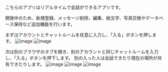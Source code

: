 こちらのアプリはリアルタイムで会話ができるアプリです。

開発中のため、新規登録、メッセージ削除、編集、絵文字、写真交換やデータベース保持など追加機能を行います。

まずはアカウントとチャットルームを任意に入力し、「入る」ボタンを押します。
![image](https://github.com/user-attachments/assets/8239a1bc-21bf-46c1-b9e0-99577604a1a4)
![image](https://github.com/user-attachments/assets/50b035d6-8fec-4038-aad2-3a75ff7b9bc9)

次は別のブラウザのタブを開き、別のアカウントと同じチャットルームを入力し、「入る」ボタンを押下します。
別の入った人は会話できたり現在の場所が共有できたりします。
![image](https://github.com/user-attachments/assets/368239c0-6336-4808-b0d4-3c9d75199d23)
![image](https://github.com/user-attachments/assets/c44ac267-3e7a-4b5b-b6e2-8805d921deb4)
![image](https://github.com/user-attachments/assets/f526aee3-bb4c-4d60-8f24-a8ca9ebb9daa)
